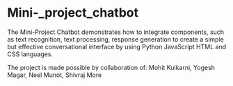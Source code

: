 # Mini-_project_chatbot

The Mini-Project Chatbot demonstrates how to integrate components, such as text recognition, text processing, response generation to create a simple but effective conversational interface by using Python JavaScript HTML and CSS languages.

The project is made possible by collaboration of:
Mohit Kulkarni,
Yogesh Magar,
Neel Munot,
Shivraj More 
